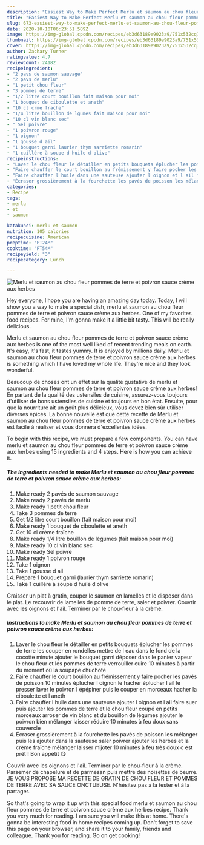 ```yaml
---
description: "Easiest Way to Make Perfect Merlu et saumon au chou fleur pommes de terre et poivron sauce crème aux herbes"
title: "Easiest Way to Make Perfect Merlu et saumon au chou fleur pommes de terre et poivron sauce crème aux herbes"
slug: 673-easiest-way-to-make-perfect-merlu-et-saumon-au-chou-fleur-pommes-de-terre-et-poivron-sauce-creme-aux-herbes
date: 2020-10-10T06:23:51.589Z
image: https://img-global.cpcdn.com/recipes/eb3d63189e9023a9/751x532cq70/merlu-et-saumon-au-chou-fleur-pommes-de-terre-et-poivron-sauce-creme-aux-herbes-photo-principale-de-la-recette.jpg
thumbnail: https://img-global.cpcdn.com/recipes/eb3d63189e9023a9/751x532cq70/merlu-et-saumon-au-chou-fleur-pommes-de-terre-et-poivron-sauce-creme-aux-herbes-photo-principale-de-la-recette.jpg
cover: https://img-global.cpcdn.com/recipes/eb3d63189e9023a9/751x532cq70/merlu-et-saumon-au-chou-fleur-pommes-de-terre-et-poivron-sauce-creme-aux-herbes-photo-principale-de-la-recette.jpg
author: Zachary Turner
ratingvalue: 4.7
reviewcount: 24182
recipeingredient:
- "2 pavs de saumon sauvage"
- "2 pavs de merlu"
- "1 petit chou fleur"
- "3 pommes de terre"
- "1/2 litre court bouillon fait maison pour moi"
- "1 bouquet de ciboulette et aneth"
- "10 cl crme frache"
- "1/4 litre bouillon de lgumes fait maison pour moi"
- "10 cl vin blanc sec"
- " Sel poivre"
- "1 poivron rouge"
- "1 oignon"
- "1 gousse d ail"
- "1 bouquet garni laurier thym sarriette romarin"
- "1 cuillère à soupe d huile d olive"
recipeinstructions:
- "Laver le chou fleur le détailler en petits bouquets éplucher les pommes de terre les couper en rondelles mettre de l eau dans le fond de la cocotte minute ajouter le bouquet garni déposer dans le panier vapeur le chou fleur et les pommes de terre verrouiller cuire 10 minutes à partir du moment où la soupape chuchote"
- "Faire chauffer le court bouillon au frémissement y faire pocher les pavés de poisson 10 minutes éplucher l oignon le hacher éplucher l ail le presser laver le poivron l épépiner puis le couper en morceaux hacher la ciboulette et l aneth"
- "Faire chauffer l huile dans une sauteuse ajouter l oignon et l ail faire suer puis ajouter les pommes de terre et le chou fleur coupé en petits morceaux arroser de vin blanc et du bouillon de légumes ajouter le poivron bien mélanger laisser réduire 10 minutes à feu doux sans couvercle"
- "Écraser grossièrement à la fourchette les pavés de poisson les mélanger puis les ajouter dans la sauteuse saler poivrer ajouter les herbes et la crème fraîche mélanger laisser mijoter 10 minutes à feu très doux c est prêt ! Bon appétit 😋"
categories:
- Recipe
tags:
- merlu
- et
- saumon

katakunci: merlu et saumon 
nutrition: 105 calories
recipecuisine: American
preptime: "PT24M"
cooktime: "PT54M"
recipeyield: "3"
recipecategory: Lunch

---
```



![Merlu et saumon au chou fleur pommes de terre et poivron sauce crème aux herbes](https://img-global.cpcdn.com/recipes/eb3d63189e9023a9/751x532cq70/merlu-et-saumon-au-chou-fleur-pommes-de-terre-et-poivron-sauce-creme-aux-herbes-photo-principale-de-la-recette.jpg)

Hey everyone, I hope you are having an amazing day today. Today, I will show you a way to make a special dish, merlu et saumon au chou fleur pommes de terre et poivron sauce crème aux herbes. One of my favorites food recipes. For mine, I'm gonna make it a little bit tasty. This will be really delicious.

Merlu et saumon au chou fleur pommes de terre et poivron sauce crème aux herbes is one of the most well liked of recent trending meals on earth. It's easy, it's fast, it tastes yummy. It is enjoyed by millions daily. Merlu et saumon au chou fleur pommes de terre et poivron sauce crème aux herbes is something which I have loved my whole life. They're nice and they look wonderful.

Beaucoup de choses ont un effet sur la qualité gustative de merlu et saumon au chou fleur pommes de terre et poivron sauce crème aux herbes! En partant de la qualité des ustensiles de cuisine, assurez-vous toujours d&#39;utiliser de bons ustensiles de cuisine et toujours en bon état. Ensuite, pour que la nourriture ait un goût plus délicieux, vous devez bien sûr utiliser diverses épices. La bonne nouvelle est que cette recette de Merlu et saumon au chou fleur pommes de terre et poivron sauce crème aux herbes est facile à réaliser et vous donnera d&#39;excellentes idées.


To begin with this recipe, we must prepare a few components. You can have merlu et saumon au chou fleur pommes de terre et poivron sauce crème aux herbes using 15 ingredients and 4 steps. Here is how you can achieve it.

<!--inarticleads1-->

##### The ingredients needed to make Merlu et saumon au chou fleur pommes de terre et poivron sauce crème aux herbes:

1. Make ready 2 pavés de saumon sauvage
1. Make ready 2 pavés de merlu
1. Make ready 1 petit chou fleur
1. Take 3 pommes de terre
1. Get 1/2 litre court bouillon (fait maison pour moi)
1. Make ready 1 bouquet de ciboulette et aneth
1. Get 10 cl crème fraîche
1. Make ready 1/4 litre bouillon de légumes (fait maison pour moi)
1. Make ready 10 cl vin blanc sec
1. Make ready  Sel poivre
1. Make ready 1 poivron rouge
1. Take 1 oignon
1. Take 1 gousse d ail
1. Prepare 1 bouquet garni (laurier thym sarriette romarin)
1. Take 1 cuillère à soupe d huile d olive


Graisser un plat à gratin, couper le saumon en lamelles et le disposer dans le plat. Le recouvrir de lamelles de pomme de terre, saler et poivrer. Couvrir avec les oignons et l&#39;ail. Terminer par le chou-fleur à la crème. 

<!--inarticleads2-->

##### Instructions to make Merlu et saumon au chou fleur pommes de terre et poivron sauce crème aux herbes:

1. Laver le chou fleur le détailler en petits bouquets éplucher les pommes de terre les couper en rondelles mettre de l eau dans le fond de la cocotte minute ajouter le bouquet garni déposer dans le panier vapeur le chou fleur et les pommes de terre verrouiller cuire 10 minutes à partir du moment où la soupape chuchote
1. Faire chauffer le court bouillon au frémissement y faire pocher les pavés de poisson 10 minutes éplucher l oignon le hacher éplucher l ail le presser laver le poivron l épépiner puis le couper en morceaux hacher la ciboulette et l aneth
1. Faire chauffer l huile dans une sauteuse ajouter l oignon et l ail faire suer puis ajouter les pommes de terre et le chou fleur coupé en petits morceaux arroser de vin blanc et du bouillon de légumes ajouter le poivron bien mélanger laisser réduire 10 minutes à feu doux sans couvercle
1. Écraser grossièrement à la fourchette les pavés de poisson les mélanger puis les ajouter dans la sauteuse saler poivrer ajouter les herbes et la crème fraîche mélanger laisser mijoter 10 minutes à feu très doux c est prêt ! Bon appétit 😋


Couvrir avec les oignons et l&#39;ail. Terminer par le chou-fleur à la crème. Parsemer de chapelure et de parmesan puis mettre des noisettes de beurre. JE VOUS PROPOSE MA RECETTE DE GRATIN DE CHOU FLEUR ET POMMES DE TERRE AVEC SA SAUCE ONCTUEUSE. N&#39;hésitez pas à la tester et à la partager. 

So that's going to wrap it up with this special food merlu et saumon au chou fleur pommes de terre et poivron sauce crème aux herbes recipe. Thank you very much for reading. I am sure you will make this at home. There's gonna be interesting food in home recipes coming up. Don't forget to save this page on your browser, and share it to your family, friends and colleague. Thank you for reading. Go on get cooking!
